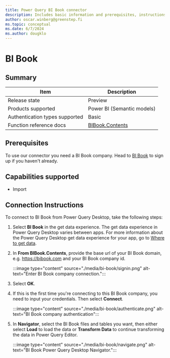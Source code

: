 ```yaml
---
title: Power Query BI Book connector
description: Includes basic information and prerequisites, instructions on how to connect to your BI Book company's data.
author: oscar.winberg@greenstep.fi
ms.topic: conceptual
ms.date: 6/7/2024
ms.author: dougklo
---
```


# BI Book

## Summary

| Item | Description |
| ------- | ------------|
|Release state | Preview |
| Products supported | Power BI (Semantic models)<br/> |
| Authentication types supported| Basic<br/> |
| Function reference docs | [BIBook.Contents](/powerquery-m/bi-book) |

## Prerequisites

To use our connector you need a BI Book company. Head to [BI Book](https://get.bibook.com/) to sign up if you haven't already.

## Capabilities supported

* Import

## Connection Instructions

To connect to BI Book from Power Query Desktop, take the following steps:

1. Select **BI Book** in the get data experience. The get data experience in Power Query Desktop varies between apps. For more information about the Power Query Desktop get data experience for your app, go to [Where to get data](../where-to-get-data.md).

2. In **From BIBook.Contents**, provide the base url of your BI Book domain, e.g. https://bibook.com and your BI Book company id.

   :::image type="content" source="./media/bi-book/signin.png" alt-text="Enter BI Book company connection.":::

3. Select **OK**.

4. If this is the first time you're connecting to this BI Book company, you need to input your credentials. Then select **Connect**.

   :::image type="content" source="./media/bi-book/authenticate.png" alt-text="BI Book company authentication":::


5. In **Navigator**, select the BI Book files and tables you want, then either select **Load** to load the data or **Transform Data** to continue transforming the data in Power Query Editor.

   :::image type="content" source="./media/bi-book/navigate.png" alt-text="BI Book Power Query Desktop Navigator.":::
